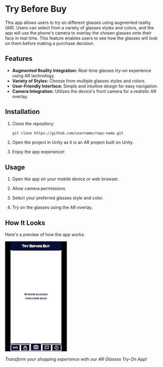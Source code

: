 # Try Before Buy

This app allows users to try on different glasses using augmented reality (AR). Users can select from a variety of glasses styles and colors, and the app will use the phone's camera to overlay the chosen glasses onto their face in real time. This feature enables users to see how the glasses will look on them before making a purchase decision.

## Features
- **Augmented Reality Integration:** Real-time glasses try-on experience using AR technology.
- **Variety of Styles:** Choose from multiple glasses styles and colors.
- **User-Friendly Interface:** Simple and intuitive design for easy navigation.
- **Camera Integration:** Utilizes the device's front camera for a realistic AR overlay.

## Installation
1. Clone the repository:
   ```bash
   git clone https://github.com/username/repo-name.git
   ```
2. Open the project in Unity as it is an AR project built on Unity.

3. Enjoy the app experience!

## Usage
1. Open the app on your mobile device or web browser.

2. Allow camera permissions.

3. Select your preferred glasses style and color.

4. Try on the glasses using the AR overlay.

## How It Looks

Here's a preview of how the app works:

![Try Before Buy Demo](https://github.com/tigran-sargsyan-w/try-before-buy/blob/main/Try%20Before%20Buy/Resources/try-before-buy.gif)

*Transform your shopping experience with our AR Glasses Try-On App!*

